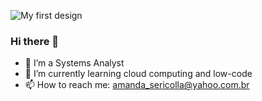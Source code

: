 

<!--
**asericolla/asericolla** is a ✨ _special_ ✨ repository because its `README.md` (this file) appears on your GitHub profile.

-->
![My first design](https://github.com/asericolla/asericolla/assets/149605821/32d0f842-197e-4010-9680-7b231c5ea972)

### Hi there 👋

- 🔭 I’m a Systems Analyst
- 💬 I’m currently learning cloud computing and low-code
- 📫 How to reach me: amanda_sericolla@yahoo.com.br
